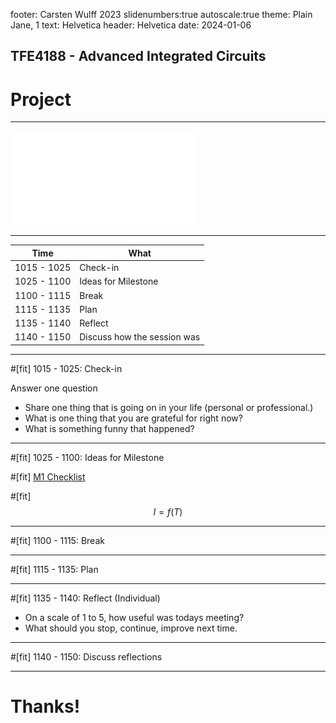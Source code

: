 footer: Carsten Wulff 2023
slidenumbers:true
autoscale:true
theme: Plain Jane, 1
text:  Helvetica
header:  Helvetica
date: 2024-01-06
    

<!--pan_title: Lecture 1 -  Introduction -->

<!--pan_skip: -->
## TFE4188 - Advanced Integrated Circuits  

# Project

---

![fit](../media/project_plan.pdf)

---

| Time        | What                        |
|-------------|-----------------------------|
| 1015 - 1025 | Check-in                    |
| 1025 - 1100 | Ideas for Milestone         |
| 1100 - 1115 | Break                       |
| 1115 - 1135 | Plan                        |
| 1135 - 1140 | Reflect                     |
| 1140 - 1150 | Discuss how the session was |

---

#[fit] 1015 - 1025: Check-in

Answer one question 

- Share one thing that is going on in your life (personal or professional.)
- What is one thing that you are grateful for right now?
- What is something funny that happened?

---

#[fit] 1025 - 1100: Ideas for Milestone 

#[fit] [M1 Checklist](https://www.ntnu.no/wiki/display/tfe4487/CNR+-+M1+checklist)

#[fit] $$ I = f(T) $$

---

#[fit]  1100 - 1115: Break 

---

#[fit] 1115 - 1135: Plan 

---

#[fit] 1135 - 1140: Reflect (Individual)

- On a scale of 1 to 5, how useful was todays meeting?
- What should you stop, continue, improve next time.


---
#[fit] 1140 - 1150: Discuss reflections

---


# Thanks!


